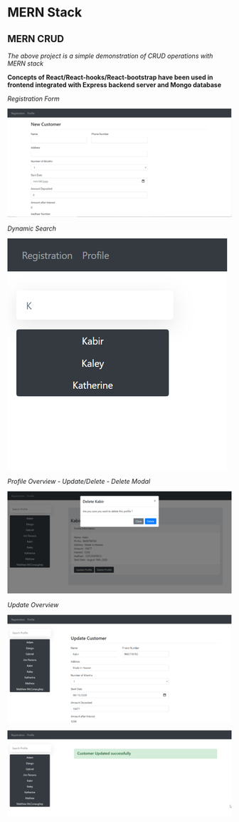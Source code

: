 MERN Stack
==============

MERN CRUD
--------------

*The above project is a simple demonstration of CRUD operations with MERN stack*

**Concepts of React/React-hooks/React-bootstrap have been used in frontend integrated with Express backend server and Mongo database**

*Registration Form*

![RegistrationForm](./images/RegForm.png?raw=true)

*Dynamic Search*

![DynamicSearch](./images/DynSearch.png?raw=true)

*Profile Overview - Update/Delete - Delete Modal*

![UpdateDelete](./images/Profile_Update_delete.png?raw=true)

*Update Overview*

![UpdateOverview](./images/UpdateCustomer.png?raw=true)

![UpdateSuccess](./images/UpdateSuccess.png?raw=true)

